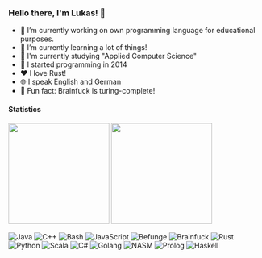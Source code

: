 ### Hello there, I'm Lukas! 👋

- 🔭 I’m currently working on own programming language for educational purposes.
- 🌱 I’m currently learning a lot of things!
- 📜 I'm currently studying "Applied Computer Science"
- 💫 I started programming in 2014
- ❤️ I love Rust!
- 🌐 I speak English and German
- 💯 Fun fact: Brainfuck is turing-complete!

#### Statistics
<img src="https://github-readme-stats.vercel.app/api/top-langs/?username=llambdaa&theme=blue-green&bg_color=24292e&text_color=efefef&title_color=73C67C" height="200"/> <img src="https://github-readme-stats.vercel.app/api?username=llambdaa&show_icons=true&bg_color=24292e&text_color=efefef&title_color=73C67C&icon_color=73C67C" height="200"/>

![Java](https://img.shields.io/badge/-Java-DC493A?style=flat&logo=java&logoColor=white&link=https://github.com/llambdaa)
![C++](https://img.shields.io/badge/-C++-3B65CE?style=flat&logo=c%2B%2B&logoColor=white&link=https://github.com/llambdaa)
![Bash](https://img.shields.io/badge/-Bash/ZSH-178C54?style=flat&logo=bash&logoColor=bash&link=https://github.com/llambdaa)
![JavaScript](https://img.shields.io/badge/-JavaScript-E1BC29?style=flat&logo=javascript&logoColor=white&link=https://github.com/llambdaa)
![Befunge](https://img.shields.io/badge/-Befunge-FCD3DE?style=flat&logo=befunge&logoColor=white&link=https://github.com/llambdaa)
![Brainfuck](https://img.shields.io/badge/-Brainfuck-DCABDF?style=flat&logo=brainfuck&logoColor=white&link=https://github.com/llambdaa)
![Rust](https://img.shields.io/badge/-Rust-BF3100?style=flat&logo=rust&logoColor=white&link=https://github.com/llambdaa) <br/>
![Python](https://img.shields.io/badge/-Python-FDCA40?style=flat&logo=python&logoColor=white&link=https://github.com/llambdaa)
![Scala](https://img.shields.io/badge/-Scala-6E0D25?style=flat&logo=scala&logoColor=white&link=https://github.com/llambdaa)
![C#](https://img.shields.io/badge/-C%23-DC493A?style=flat&logo=csharp&logoColor=white&link=https://github.com/llambdaa)
![Golang](https://img.shields.io/badge/-Golang-0090C1?style=flat&logo=go&logoColor=white&link=https://github.com/llambdaa)
![NASM](https://img.shields.io/badge/-NASM-503D3F?style=flat&logo=nasm&logoColor=white&link=https://github.com/llambdaa)
![Prolog](https://img.shields.io/badge/-Prolog-957186?style=flat&logo=prolog&logoColor=white&link=https://github.com/llambdaa)
![Haskell](https://img.shields.io/badge/-Haskell-9A44C5?style=flat&logo=haskell&logoColor=white&link=https://github.com/llambdaa)
